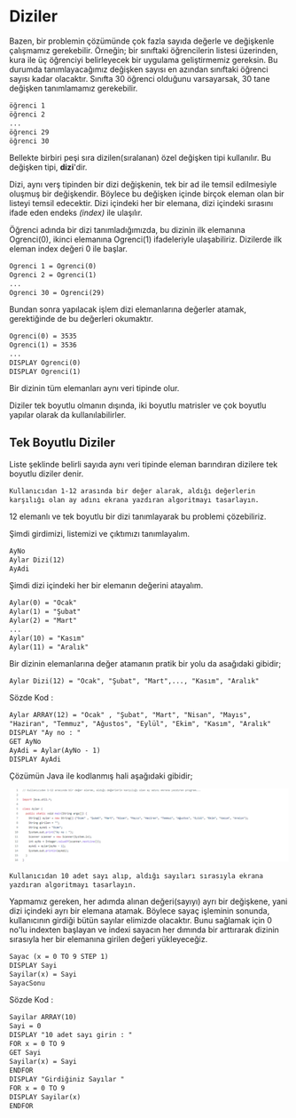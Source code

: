 # Diziler

Bazen, bir problemin çözümünde çok fazla sayıda değerle ve değişkenle çalışmamız gerekebilir. Örneğin; bir sınıftaki öğrencilerin listesi üzerinden, kura ile üç öğrenciyi belirleyecek bir uygulama geliştirmemiz gereksin. Bu durumda tanımlayacağımız değişken sayısı en azından sınıftaki öğrenci sayısı kadar olacaktır. Sınıfta 30 öğrenci olduğunu varsayarsak, 30 tane değişken tanımlamamız gerekebilir.

```
öğrenci 1
öğrenci 2
...
öğrenci 29
öğrenci 30
```

Bellekte birbiri peşi sıra dizilen(sıralanan) özel değişken tipi kullanılır. Bu değişken tipi, **dizi**'dir.

Dizi, aynı verş tipinden bir dizi değişkenin, tek bir ad ile temsil edilmesiyle oluşmuş bir değişkendir. Böylece bu değişken içinde birçok eleman olan bir listeyi temsil edecektir. Dizi içindeki her bir elemana, dizi içindeki sırasını ifade eden endeks *(index)* ile ulaşılır.

Öğrenci adında bir dizi tanımladığımızda, bu dizinin ilk elemanına Ogrenci(0), ikinci elemanına Ogrenci(1) ifadeleriyle ulaşabiliriz. Dizilerde ilk eleman index değeri 0 ile başlar.
```
Ogrenci 1 = Ogrenci(0)
Ogrenci 2 = Ogrenci(1)
...
Ogrenci 30 = Ogrenci(29)
```
Bundan sonra yapılacak işlem dizi elemanlarına değerler atamak, gerektiğinde de bu değerleri okumaktır.
```
Ogrenci(0) = 3535
Ogrenci(1) = 3536
...
DISPLAY Ogrenci(0)
DISPLAY Ogrenci(1)
```
Bir dizinin tüm elemanları aynı veri tipinde olur.

Diziler tek boyutlu olmanın dışında, iki boyutlu matrisler ve çok boyutlu yapılar olarak da kullanılabilirler.

## Tek Boyutlu Diziler

Liste şeklinde belirli sayıda aynı veri tipinde eleman barındıran dizilere tek boyutlu diziler denir. 
```
Kullanıcıdan 1-12 arasında bir değer alarak, aldığı değerlerin karşılığı olan ay adını ekrana yazdıran algoritmayı tasarlayın.
```
12 elemanlı ve tek boyutlu bir dizi tanımlayarak bu problemi çözebiliriz.

Şimdi girdimizi, listemizi ve çıktımızı tanımlayalım.
```
AyNo
Aylar Dizi(12)
AyAdi
```
Şimdi dizi içindeki her bir elemanın değerini atayalım.
```
Aylar(0) = "Ocak"
Aylar(1) = "Şubat"
Aylar(2) = "Mart"
...
Aylar(10) = "Kasım"
Aylar(11) = "Aralık"
```
Bir dizinin elemanlarına değer atamanın pratik bir yolu da asağıdaki gibidir;
```
Aylar Dizi(12) = "Ocak", "Şubat", "Mart",..., "Kasım", "Aralık"
```
Sözde Kod :
```
Aylar ARRAY(12) = "Ocak" , "Şubat", "Mart", "Nisan", "Mayıs", "Haziran", "Temmuz", "Ağustos", "Eylül", "Ekim", "Kasım", "Aralık"
DISPLAY "Ay no : "
GET AyNo
AyAdi = Aylar(AyNo - 1)
DISPLAY AyAdi
```
Çözümün Java ile kodlanmış hali aşağıdaki gibidir;

![gorsel](https://github.com/SenaOzcn/Algoritma/blob/MIT-License/Diziler%26Metinler%26Koleksiyonlar/Images/Aylar.png)

```
Kullanıcıdan 10 adet sayı alıp, aldığı sayıları sırasıyla ekrana yazdıran algoritmayı tasarlayın.
```
Yapmamız gereken, her adımda alınan değeri(sayıyı) ayrı bir değişkene, yani dizi içindeki ayrı bir elemana atamak. Böylece sayaç işleminin sonunda, kullanıcının girdiği bütün sayılar elimizde olacaktır. Bunu sağlamak için 0 no'lu indexten başlayan ve indexi sayacın her dımında bir arttırarak dizinin sırasıyla her bir elemanına girilen değeri yükleyeceğiz.
```
Sayac (x = 0 TO 9 STEP 1)
DISPLAY Sayi
Sayilar(x) = Sayi
SayacSonu
```
Sözde Kod :
```
Sayilar ARRAY(10)
Sayi = 0
DISPLAY "10 adet sayı girin : "
FOR x = 0 TO 9
GET Sayi
Sayilar(x) = Sayi
ENDFOR
DISPLAY "Girdiğiniz Sayılar "
FOR x = 0 TO 9
DISPLAY Sayilar(x)
ENDFOR
```
